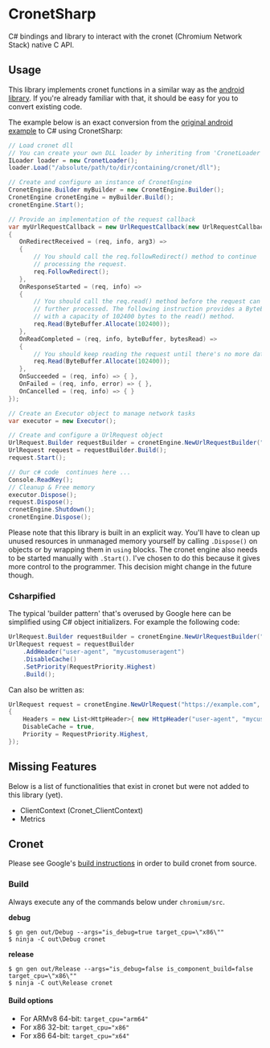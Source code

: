  # CronetSharp
 C# bindings and library to interact with the cronet (Chromium Network Stack) native C API.
 
 ## Usage
 This library implements cronet functions in a similar way as the [android library](https://developer.android.com/guide/topics/connectivity/cronet).
 If you're already familiar with that, it should be easy for you to convert existing code.
 
 The example below is an exact conversion from the [original android example](https://developer.android.com/guide/topics/connectivity/cronet/start#create) to C# using CronetSharp: 
 ```c#
// Load cronet dll
// You can create your own DLL loader by inheriting from 'CronetLoader' (recommended) or by implementing 'ILoader' (advanced) 
ILoader loader = new CronetLoader();
loader.Load("/absolute/path/to/dir/containing/cronet/dll");

// Create and configure an instance of CronetEngine
CronetEngine.Builder myBuilder = new CronetEngine.Builder();
CronetEngine cronetEngine = myBuilder.Build();
cronetEngine.Start();

// Provide an implementation of the request callback
var myUrlRequestCallback = new UrlRequestCallback(new UrlRequestCallbackHandler
{
    OnRedirectReceived = (req, info, arg3) =>
    {
        // You should call the req.followRedirect() method to continue
        // processing the request.
        req.FollowRedirect();
    },
    OnResponseStarted = (req, info) =>
    {
        // You should call the req.read() method before the request can be
        // further processed. The following instruction provides a ByteBuffer object
        // with a capacity of 102400 bytes to the read() method.
        req.Read(ByteBuffer.Allocate(102400));
    },
    OnReadCompleted = (req, info, byteBuffer, bytesRead) =>
    {
        // You should keep reading the request until there's no more data.
        req.Read(ByteBuffer.Allocate(102400));
    },
    OnSucceeded = (req, info) => { },
    OnFailed = (req, info, error) => { },
    OnCancelled = (req, info) => { }
});

// Create an Executor object to manage network tasks
var executor = new Executor();

// Create and configure a UrlRequest object
UrlRequest.Builder requestBuilder = cronetEngine.NewUrlRequestBuilder("https://example.com", myUrlRequestCallback, executor);
UrlRequest request = requestBuilder.Build();
request.Start();

// Our c# code  continues here ...
Console.ReadKey();
// Cleanup & Free memory
executor.Dispose();
request.Dispose();
cronetEngine.Shutdown();
cronetEngine.Dispose();
 ```

 Please note that this library is built in an explicit way. 
 You'll have to clean up unused resources in unmanaged memory yourself by calling `.Dispose()` on objects or by wrapping them in `using` blocks.
 The cronet engine also needs to be started manually with `.Start()`. 
 I've chosen to do this because it gives more control to the programmer. 
 This decision might change in the future though.
 
 ### Csharpified
 The typical 'builder pattern' that's overused by Google here can be simplified using C# object initializers.
 For example the following code:
```c#
UrlRequest.Builder requestBuilder = cronetEngine.NewUrlRequestBuilder("https://example.com", myUrlRequestCallback, executor);
UrlRequest request = requestBuilder
    .AddHeader("user-agent", "mycustomuseragent")
    .DisableCache()
    .SetPriority(RequestPriority.Highest)
    .Build();
```
Can also be written as:
```c#
UrlRequest request = cronetEngine.NewUrlRequest("https://example.com", myUrlRequestCallback, executor, new UrlRequestParams
{
    Headers = new List<HttpHeader>{ new HttpHeader("user-agent", "mycustomuseragent") },
    DisableCache = true,
    Priority = RequestPriority.Highest,
});
```
 
 ## Missing Features
Below is a list of functionalities that exist in cronet but were not added to this library (yet).
 * ClientContext (Cronet_ClientContext)
 * Metrics
 
 ## Cronet
 Please see Google's [build instructions](https://chromium.googlesource.com/chromium/src/+/master/components/cronet/build_instructions.md) in order to build cronet from source.
 
 ### Build
 Always execute any of the commands below under `chromium/src`.
  
 **debug**
 ```
$ gn gen out/Debug --args="is_debug=true target_cpu=\"x86\""
$ ninja -C out\Debug cronet
```
 **release**
 ```
$ gn gen out/Release --args="is_debug=false is_component_build=false target_cpu=\"x86\""
$ ninja -C out\Release cronet
 ```  

#### Build options
* For ARMv8 64-bit: `target_cpu="arm64"`
* For x86 32-bit: `target_cpu="x86"`
* For x86 64-bit: `target_cpu="x64"`